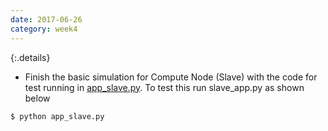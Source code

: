 ```yaml
---
date: 2017-06-26
category: week4
---
```

{:.details}
- Finish the basic simulation for Compute Node (Slave) with the code for test running in [app_slave.py](https://github.com/JThanat/femto-mesos/blob/master/app_slave.py). To test this run slave_app.py as shown below
```bash
$ python app_slave.py
```
